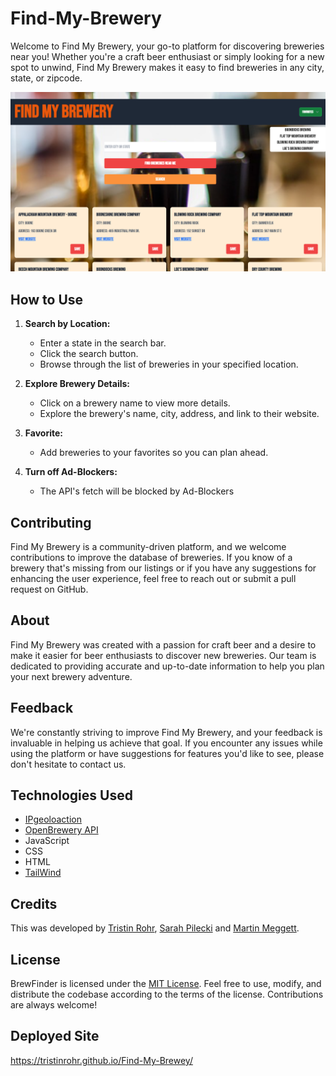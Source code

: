 # Find-My-Brewery

Welcome to Find My Brewery, your go-to platform for discovering breweries near you! Whether you're a craft beer enthusiast or simply looking for a new spot to unwind, Find My Brewery makes it easy to find breweries in any city, state, or zipcode.

![Screenshot](Assets/Screenshotbr.png)

## How to Use

1. **Search by Location:**
   - Enter a state in the search bar.
   - Click the search button.
   - Browse through the list of breweries in your specified location.

2. **Explore Brewery Details:**
   - Click on a brewery name to view more details.
   - Explore the brewery's name, city, address, and link to their website.
3. **Favorite:**
   - Add breweries to your favorites so you can plan ahead.

4. **Turn off Ad-Blockers:**
   - The API's fetch will be blocked by Ad-Blockers


## Contributing

Find My Brewery is a community-driven platform, and we welcome contributions to improve the database of breweries. If you know of a brewery that's missing from our listings or if you have any suggestions for enhancing the user experience, feel free to reach out or submit a pull request on GitHub.

## About

Find My Brewery was created with a passion for craft beer and a desire to make it easier for beer enthusiasts to discover new breweries. Our team is dedicated to providing accurate and up-to-date information to help you plan your next brewery adventure.

## Feedback

We're constantly striving to improve Find My Brewery, and your feedback is invaluable in helping us achieve that goal. If you encounter any issues while using the platform or have suggestions for features you'd like to see, please don't hesitate to contact us.

## Technologies Used

- [IPgeoloaction](https://ipgeolocation.io/documentation.html)
- [OpenBrewery API](https://www.openbrewerydb.org/documentation/)
- JavaScript
- CSS
- HTML
- [TailWind](https://tailwindcss.com/)

## Credits

This was developed by [Tristin Rohr](https://github.com/TristinRohr), [Sarah Pilecki](https://github.com/smpilecki) and [Martin Meggett](https://github.com/MMeggett).

## License

BrewFinder is licensed under the [MIT License](#). Feel free to use, modify, and distribute the codebase according to the terms of the license. Contributions are always welcome!

## Deployed Site
https://tristinrohr.github.io/Find-My-Brewey/



